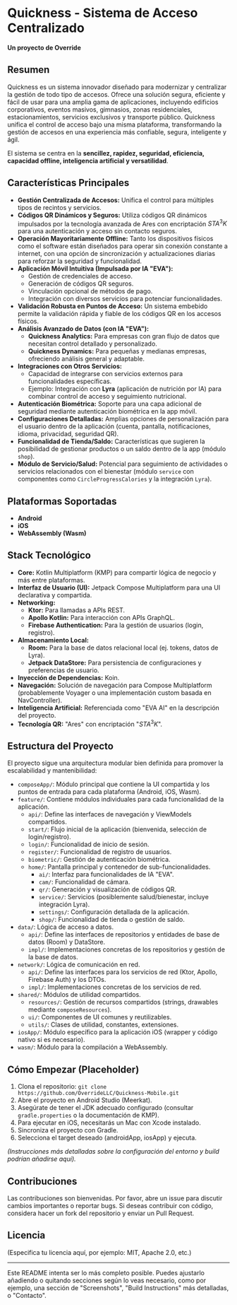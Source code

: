 # Quickness - Sistema de Acceso Centralizado

**Un proyecto de Override**

## Resumen

Quickness es un sistema innovador diseñado para modernizar y centralizar la gestión de todo tipo de
accesos. Ofrece una solución segura, eficiente y fácil de usar para una amplia gama de aplicaciones,
incluyendo edificios corporativos, eventos masivos, gimnasios, zonas residenciales,
estacionamientos, servicios exclusivos y transporte público. Quickness unifica el control de acceso
bajo una misma plataforma, transformando la gestión de accesos en una experiencia más confiable,
segura, inteligente y ágil.

El sistema se centra en la **sencillez, rapidez, seguridad, eficiencia, capacidad offline,
inteligencia artificial y versatilidad**.

## Características Principales

* **Gestión Centralizada de Accesos:** Unifica el control para múltiples tipos de recintos y
  servicios.
* **Códigos QR Dinámicos y Seguros:** Utiliza códigos QR dinámicos impulsados por la tecnología
  avanzada de Ares con encriptación $STA^3K$ para una autenticación y acceso sin contacto seguros.
* **Operación Mayoritariamente Offline:** Tanto los dispositivos físicos como el software están
  diseñados para operar sin conexión constante a internet, con una opción de sincronización y
  actualizaciones diarias para reforzar la seguridad y funcionalidad.
* **Aplicación Móvil Intuitiva (Impulsada por IA "EVA"):**
    * Gestión de credenciales de acceso.
    * Generación de códigos QR seguros.
    * Vinculación opcional de métodos de pago.
    * Integración con diversos servicios para potenciar funcionalidades.
* **Validación Robusta en Puntos de Acceso:** Un sistema embebido permite la validación rápida y
  fiable de los códigos QR en los accesos físicos.
* **Análisis Avanzado de Datos (con IA "EVA"):**
    * **Quickness Analytics:** Para empresas con gran flujo de datos que necesitan control detallado
      y personalizado.
    * **Quickness Dynamics:** Para pequeñas y medianas empresas, ofreciendo análisis general y
      adaptable.
* **Integraciones con Otros Servicios:**
    * Capacidad de integrarse con servicios externos para funcionalidades específicas.
    * Ejemplo: Integración con **Lyra** (aplicación de nutrición por IA) para combinar control de
      acceso y seguimiento nutricional.
* **Autenticación Biométrica:** Soporte para una capa adicional de seguridad mediante autenticación
  biométrica en la app móvil.
* **Configuraciones Detalladas:** Amplias opciones de personalización para el usuario dentro de la
  aplicación (cuenta, pantalla, notificaciones, idioma, privacidad, seguridad QR).
* **Funcionalidad de Tienda/Saldo:** Características que sugieren la posibilidad de gestionar
  productos o un saldo dentro de la app (módulo `shop`).
* **Módulo de Servicio/Salud:** Potencial para seguimiento de actividades o servicios relacionados
  con el bienestar (módulo `service` con componentes como `CircleProgressCalories` y la integración
  `Lyra`).

## Plataformas Soportadas

* **Android**
* **iOS**
* **WebAssembly (Wasm)**

## Stack Tecnológico

* **Core:** Kotlin Multiplatform (KMP) para compartir lógica de negocio y más entre plataformas.
* **Interfaz de Usuario (UI):** Jetpack Compose Multiplatform para una UI declarativa y compartida.
* **Networking:**
    * **Ktor:** Para llamadas a APIs REST.
    * **Apollo Kotlin:** Para interacción con APIs GraphQL.
    * **Firebase Authentication:** Para la gestión de usuarios (login, registro).
* **Almacenamiento Local:**
    * **Room:** Para la base de datos relacional local (ej. tokens, datos de Lyra).
    * **Jetpack DataStore:** Para persistencia de configuraciones y preferencias de usuario.
* **Inyección de Dependencias:** Koin.
* **Navegación:** Solución de navegación para Compose Multiplatform (probablemente Voyager o una
  implementación custom basada en NavController).
* **Inteligencia Artificial:** Referenciada como "EVA AI" en la descripción del proyecto.
* **Tecnología QR:** "Ares" con encriptación "$STA^3K$".

## Estructura del Proyecto

El proyecto sigue una arquitectura modular bien definida para promover la escalabilidad y
mantenibilidad:

* `composeApp/`: Módulo principal que contiene la UI compartida y los puntos de entrada para cada
  plataforma (Android, iOS, Wasm).
* `feature/`: Contiene módulos individuales para cada funcionalidad de la aplicación.
    * `api/`: Define las interfaces de navegación y ViewModels compartidos.
    * `start/`: Flujo inicial de la aplicación (bienvenida, selección de login/registro).
    * `login/`: Funcionalidad de inicio de sesión.
    * `register/`: Funcionalidad de registro de usuarios.
    * `biometric/`: Gestión de autenticación biométrica.
    * `home/`: Pantalla principal y contenedor de sub-funcionalidades.
        * `ai/`: Interfaz para funcionalidades de IA "EVA".
        * `cam/`: Funcionalidad de cámara.
        * `qr/`: Generación y visualización de códigos QR.
        * `service/`: Servicios (posiblemente salud/bienestar, incluye integración Lyra).
        * `settings/`: Configuración detallada de la aplicación.
        * `shop/`: Funcionalidad de tienda o gestión de saldo.
* `data/`: Lógica de acceso a datos.
    * `api/`: Define las interfaces de repositorios y entidades de base de datos (Room) y DataStore.
    * `impl/`: Implementaciones concretas de los repositorios y gestión de la base de datos.
* `network/`: Lógica de comunicación en red.
    * `api/`: Define las interfaces para los servicios de red (Ktor, Apollo, Firebase Auth) y los
      DTOs.
    * `impl/`: Implementaciones concretas de los servicios de red.
* `shared/`: Módulos de utilidad compartidos.
    * `resources/`: Gestión de recursos compartidos (strings, drawables mediante
      `composeResources`).
    * `ui/`: Componentes de UI comunes y reutilizables.
    * `utils/`: Clases de utilidad, constantes, extensiones.
* `iosApp/`: Módulo específico para la aplicación iOS (wrapper y código nativo si es necesario).
* `wasm/`: Módulo para la compilación a WebAssembly.

## Cómo Empezar (Placeholder)

1. Clona el repositorio: `git clone https://github.com/OverrideLLC/Quickness-Mobile.git`
2. Abre el proyecto en Android Studio (Meerkat).
3. Asegúrate de tener el JDK adecuado configurado (consultar `gradle.properties` o la documentación
   de KMP).
4. Para ejecutar en iOS, necesitarás un Mac con Xcode instalado.
5. Sincroniza el proyecto con Gradle.
6. Selecciona el target deseado (androidApp, iosApp) y ejecuta.

*(Instrucciones más detalladas sobre la configuración del entorno y build podrían añadirse aquí).*

## Contribuciones

Las contribuciones son bienvenidas. Por favor, abre un issue para discutir cambios importantes o
reportar bugs. Si deseas contribuir con código, considera hacer un fork del repositorio y enviar un
Pull Request.

## Licencia

(Especifica tu licencia aquí, por ejemplo: MIT, Apache 2.0, etc.)

---

Este README intenta ser lo más completo posible. Puedes ajustarlo añadiendo o quitando secciones
según lo veas necesario, como por ejemplo, una sección de "Screenshots", "Build Instructions" más
detalladas, o "Contacto".